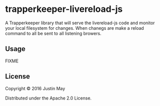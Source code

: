 # trapperkeeper-livereload-js

A Trapperkeeper library that will serve the livereload-js code and monitor your 
local filesystem for changes. When chanegs are make a reload command to all 
be sent to all listening browers.

## Usage

FIXME

## License

Copyright © 2016 Justin May

Distributed under the Apache 2.0 License.
